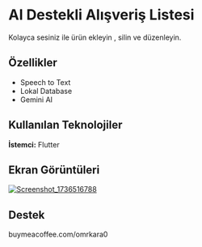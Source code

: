     
# AI Destekli Alışveriş Listesi

Kolayca sesiniz ile ürün ekleyin , silin ve düzenleyin.


## Özellikler

- Speech to Text
- Lokal Database
- Gemini AI


  
## Kullanılan Teknolojiler

**İstemci:** Flutter








  
## Ekran Görüntüleri

[![Screenshot_1736516788](https://github.com/user-attachments/assets/614772ce-01f6-4885-b468-52d4d98e6a63)](https://github.com/user-attachments/assets/d77001a5-81cc-48fa-8edc-15a50898ea68)

  
## Destek

buymeacoffee.com/omrkara0

  
